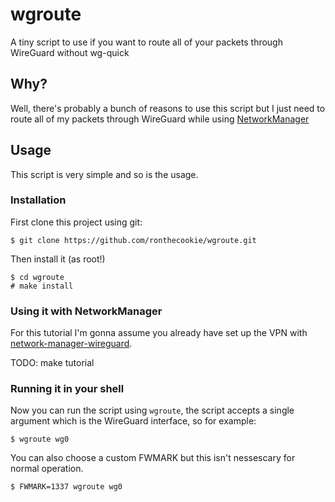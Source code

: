 # wgroute
A tiny script to use if you want to route all of your packets through WireGuard without wg-quick

## Why?
Well, there's probably a bunch of reasons to use this script but I just need to route all of my packets through WireGuard while using [NetworkManager](https://wiki.gnome.org/Projects/NetworkManager)

## Usage
This script is very simple and so is the usage.

### Installation

First clone this project using git:
```shell
$ git clone https://github.com/ronthecookie/wgroute.git
```
Then install it (as root!)
```shell
$ cd wgroute
# make install
```
### Using it with NetworkManager

For this tutorial I'm gonna assume you already have set up the VPN with [network-manager-wireguard](https://github.com/max-moser/network-manager-wireguard/).

TODO: make tutorial

### Running it in your shell
Now you can run the script using `wgroute`, the script accepts a single argument which is the WireGuard interface, so for example:
```shell
$ wgroute wg0
```
You can also choose a custom FWMARK but this isn't nessescary for normal operation.
```shell
$ FWMARK=1337 wgroute wg0
```

